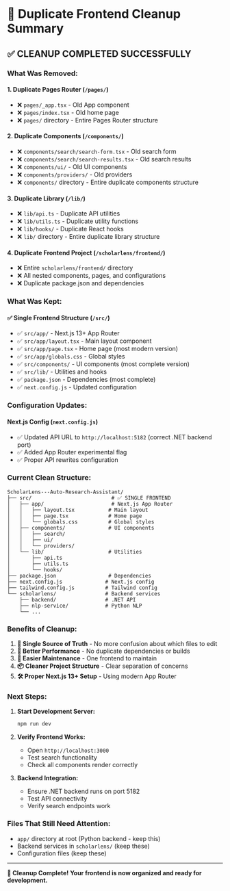 # 🧹 Duplicate Frontend Cleanup Summary

## ✅ **CLEANUP COMPLETED SUCCESSFULLY**

### **What Was Removed:**

#### **1. Duplicate Pages Router (`/pages/`)**
- ❌ `pages/_app.tsx` - Old App component
- ❌ `pages/index.tsx` - Old home page
- ❌ `pages/` directory - Entire Pages Router structure

#### **2. Duplicate Components (`/components/`)**
- ❌ `components/search/search-form.tsx` - Old search form
- ❌ `components/search/search-results.tsx` - Old search results
- ❌ `components/ui/` - Old UI components
- ❌ `components/providers/` - Old providers
- ❌ `components/` directory - Entire duplicate components structure

#### **3. Duplicate Library (`/lib/`)**
- ❌ `lib/api.ts` - Duplicate API utilities
- ❌ `lib/utils.ts` - Duplicate utility functions
- ❌ `lib/hooks/` - Duplicate React hooks
- ❌ `lib/` directory - Entire duplicate library structure

#### **4. Duplicate Frontend Project (`/scholarlens/frontend/`)**
- ❌ Entire `scholarlens/frontend/` directory
- ❌ All nested components, pages, and configurations
- ❌ Duplicate package.json and dependencies

### **What Was Kept:**

#### **✅ Single Frontend Structure (`/src/`)**
- ✅ `src/app/` - Next.js 13+ App Router
- ✅ `src/app/layout.tsx` - Main layout component
- ✅ `src/app/page.tsx` - Home page (most modern version)
- ✅ `src/app/globals.css` - Global styles
- ✅ `src/components/` - UI components (most complete version)
- ✅ `src/lib/` - Utilities and hooks
- ✅ `package.json` - Dependencies (most complete)
- ✅ `next.config.js` - Updated configuration

### **Configuration Updates:**

#### **Next.js Config (`next.config.js`)**
- ✅ Updated API URL to `http://localhost:5182` (correct .NET backend port)
- ✅ Added App Router experimental flag
- ✅ Proper API rewrites configuration

### **Current Clean Structure:**

```
ScholarLens---Auto-Research-Assistant/
├── src/                          # ✅ SINGLE FRONTEND
│   ├── app/                      # Next.js App Router
│   │   ├── layout.tsx           # Main layout
│   │   ├── page.tsx             # Home page
│   │   └── globals.css          # Global styles
│   ├── components/              # UI components
│   │   ├── search/
│   │   ├── ui/
│   │   └── providers/
│   └── lib/                     # Utilities
│       ├── api.ts
│       ├── utils.ts
│       └── hooks/
├── package.json                 # Dependencies
├── next.config.js              # Next.js config
├── tailwind.config.js          # Tailwind config
└── scholarlens/                # Backend services
    ├── backend/                # .NET API
    ├── nlp-service/            # Python NLP
    └── ...
```

### **Benefits of Cleanup:**

1. **🎯 Single Source of Truth** - No more confusion about which files to edit
2. **🚀 Better Performance** - No duplicate dependencies or builds
3. **🔧 Easier Maintenance** - One frontend to maintain
4. **📦 Cleaner Project Structure** - Clear separation of concerns
5. **🛠️ Proper Next.js 13+ Setup** - Using modern App Router

### **Next Steps:**

1. **Start Development Server:**
   ```bash
   npm run dev
   ```

2. **Verify Frontend Works:**
   - Open `http://localhost:3000`
   - Test search functionality
   - Check all components render correctly

3. **Backend Integration:**
   - Ensure .NET backend runs on port 5182
   - Test API connectivity
   - Verify search endpoints work

### **Files That Still Need Attention:**

- `app/` directory at root (Python backend - keep this)
- Backend services in `scholarlens/` (keep these)
- Configuration files (keep these)

---

**🎉 Cleanup Complete! Your frontend is now organized and ready for development.**
